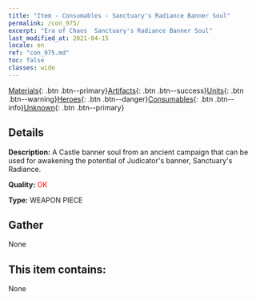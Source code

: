 ```yaml
---
title: "Item - Consumables - Sanctuary's Radiance Banner Soul"
permalink: /con_975/
excerpt: "Era of Chaos  Sanctuary's Radiance Banner Soul"
last_modified_at: 2021-04-15
locale: en
ref: "con_975.md"
toc: false
classes: wide
---
```

 [Materials](/Items/){: .btn .btn--primary}[Artifacts](/Items/Artifacts/){: .btn .btn--success}[Units](/Items/Units/){: .btn .btn--warning}[Heroes](/Items/Heroes/){: .btn .btn--danger}[Consumables](/Items/Consumables/){: .btn .btn--info}[Unknown](/Items/Unknown/){: .btn .btn--primary}

## Details
 **Description:** A Castle banner soul from an ancient campaign that can be used for awakening the potential of Judicator's banner, Sanctuary's Radiance.

 **Quality:** <span style="color: #FF0000">OK</span>

 **Type:** WEAPON PIECE

## Gather

  None

## This item contains:

  None

